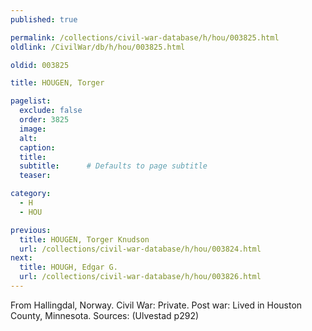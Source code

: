 ```yaml
---
published: true

permalink: /collections/civil-war-database/h/hou/003825.html
oldlink: /CivilWar/db/h/hou/003825.html

oldid: 003825

title: HOUGEN, Torger

pagelist:
  exclude: false
  order: 3825
  image: 
  alt:
  caption:
  title:
  subtitle:      # Defaults to page subtitle
  teaser:

category: 
  - H 
  - HOU

previous:
  title: HOUGEN, Torger Knudson
  url: /collections/civil-war-database/h/hou/003824.html  
next:
  title: HOUGH, Edgar G.
  url: /collections/civil-war-database/h/hou/003826.html   
---
```

From Hallingdal, Norway. Civil War: Private. Post war: Lived in Houston County, Minnesota. Sources: (Ulvestad p292)
